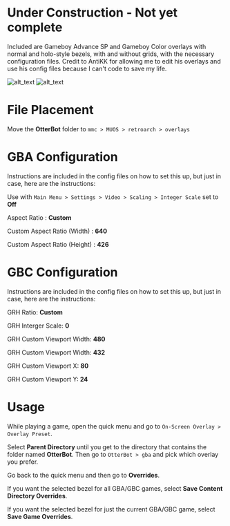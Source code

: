 # Under Construction - Not yet complete

Included are Gameboy Advance SP and Gameboy Color overlays with normal and holo-style bezels, with and without grids, with the necessary configuration files. Credit to AntiKK for allowing me to edit his overlays and use his config files because I can't code to save my life.

![alt_text](https://github.com/otterbot/muOS-Overlays-PRIDE-6-v2/blob/main/GBA%20Pride-6%20v2.png?raw=true)
![alt_text](https://github.com/otterbot/muOS-Overlays-PRIDE-6-v2/blob/main/GBC%20Pride-6%20v2.png?raw=true)

# File Placement
Move the **OtterBot** folder to `mmc > MUOS > retroarch > overlays`

# GBA Configuration
Instructions are included in the config files on how to set this up, but just in case, here are the instructions:

Use with `Main Menu > Settings > Video > Scaling > Integer Scale` set to **Off**

Aspect Ratio : **Custom**

Custom Aspect Ratio (Width) : **640**

Custom Aspect Ratio (Height) : **426**

# GBC Configuration
Instructions are included in the config files on how to set this up, but just in case, here are the instructions:

GRH Ratio: **Custom**

GRH Interger Scale: **0**

GRH Custom Viewport Width: **480**

GRH Custom Viewport Width: **432**

GRH Custom Viewport X: **80**

GRH Custom Viewport Y: **24**

# Usage
While playing a game, open the quick menu and go to `On-Screen Overlay > Overlay Preset`.

Select **Parent Directory** until you get to the directory that contains the folder named **OtterBot**. Then go to `OtterBot > gba` and pick which overlay you prefer.

Go back to the quick menu and then go to **Overrides**.

If you want the selected bezel for all GBA/GBC games, select **Save Content Directory Overrides**.

If you want the selected bezel for just the current GBA/GBC game, select **Save Game Overrides**.
